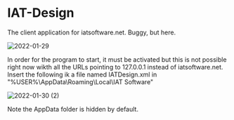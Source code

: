 # IAT-Design
The client application for iatsoftware.net. Buggy, but here.

![2022-01-29](https://user-images.githubusercontent.com/35156960/151680317-b3bbfc17-bd2c-4a58-8f3f-b2019ee2a6de.png)

In order for the program to start, it must be activated but this is not possible right now wikth all the URLs pointing to 127.0.0.1 instead of iatsoftware.net. Insert the following ik a file named IATDesign.xml in "%USER%\AppData\Roaming\Local\IAT Software"

![2022-01-30 (2)](https://user-images.githubusercontent.com/35156960/151716403-ec2898f5-2ca4-4430-9563-076092dea40e.png)

Note the AppData folder is hidden by default.

